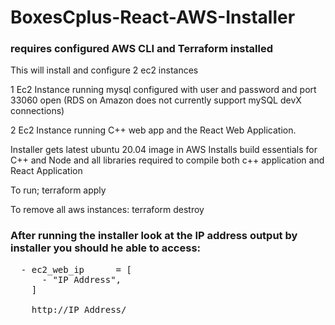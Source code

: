 # BoxesCplus-React-AWS-Installer

### requires configured AWS CLI and Terraform installed

This will install and configure 2 ec2 instances

1 Ec2 Instance running mysql configured with user and password and port 33060 open (RDS on Amazon does not currently support mySQL devX connections)

2 Ec2 Instance running C++ web app and the React Web Application.

Installer gets latest ubuntu 20.04 image in AWS 
Installs build essentials for C++ and Node and all libraries required to compile both c++ application and React Application

To run;  terraform apply

To remove all aws instances: terraform destroy

### After running the installer look at the IP address output by installer you should he able to access:
<pre>
  - ec2_web_ip      = [
      - "IP Address",
    ] 
    
    http://IP Address/
    
    </pre>
